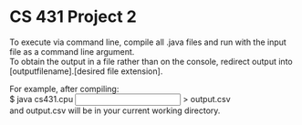 # CS 431 Project 2

 To execute via command line, compile all .java files and run with the input file as a command line argument. <br>
 To obtain the output in a file rather than on the console, redirect output into [outputfilename].[desired file extension].

 For example, after compiling: <br>
 $ java cs431.cpu <input file path> > output.csv <br>
 and output.csv will be in your current working directory.
